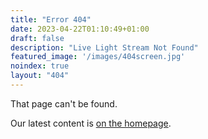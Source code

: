 ```yaml
---
title: "Error 404"
date: 2023-04-22T01:10:49+01:00
draft: false
description: "Live Light Stream Not Found"
featured_image: '/images/404screen.jpg'
noindex: true
layout: "404"
---
```


That page can't be found.

Our latest content is [on the homepage](/).